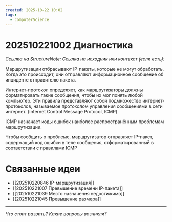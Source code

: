 ```yaml
---
created: 2025-10-22 10:02
tags:
  - computerScience
---
```

# 202510221002 Диагностика

*Ссылка на StructureNote:*
*Ссылка на исходник или контекст (если есть):*

Маршрутизации отбрасывают IP-пакеты, которые не могут обработать. Когда это происходит, они отправляют информационное сообщение об инциденте отправителю пакета.

Интернет-протокол определяет, как маршрутизаторы должны форматировать такие сообщения, чтобы их мог понять любой компьютер. Эти правила представляют собой подмножество интернет-протоколов, называемое протоколом управления сообщениями в сети интернет. (Internet Control Message Protocol, ICMP)

ICMP назначает коды ошибок наиболее распространённым проблемам маршрутизации.

Чтобы сообщить о проблеме, маршрутизатор отправляет IP-пакет, содержащий код ошибки в теле сообщения, отформатированный в соответствии с правилами ICMP

# Связанные идеи

- [[202510220846 IP-маршрутизация]]
- [[202510221007 Превышение времени IP-пакета]]
- [[202510221039 Место назначения недостижимо]]
- [[202510221045 Превышение размера]]

---

*Что стоит развить? Какие вопросы возникли?*
